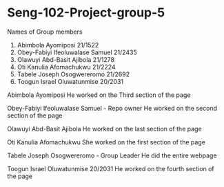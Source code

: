 # Seng-102-Project-group-5
Names of Group members
1. Abimbola Ayomiposi 21/1522
2. Obey-Fabiyi Ifeoluwalase Samuel 21/2435
3. Olawuyi Abd-Basit Ajibola 21/1278
4. Oti Kanulia Afomachukwu 21/2224
5. Tabele Joseph Osogwereromo 21/2692
6. Toogun Israel Oluwatunmise 20/2031

Abimbola Ayomiposi
He worked on the Third section of the page

Obey-Fabiyi Ifeoluwalase Samuel - Repo owner
He worked on the second section of the page 

Olawuyi Abd-Basit Ajibola
He worked on the last section of the page

Oti Kanulia Afomachukwu
She worked on the first section of the page

Tabele Joseph Osogwereromo - Group Leader
He did the entire webpage

Toogun Israel Oluwatunmise 20/2031
He worked on the fourth section of the page
